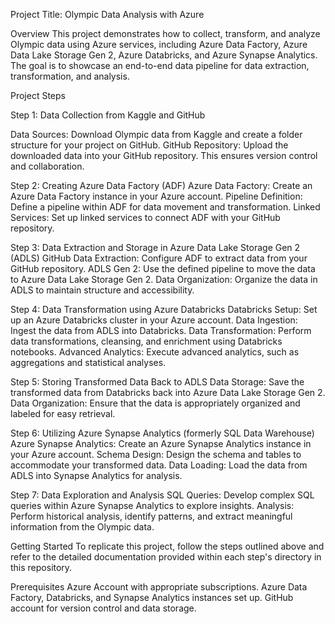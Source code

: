Project Title: Olympic Data Analysis with Azure

Overview
This project demonstrates how to collect, transform, and analyze Olympic data using Azure services, including Azure Data Factory, Azure Data Lake Storage Gen 2, Azure Databricks, and Azure Synapse Analytics. The goal is to showcase an end-to-end data pipeline for data extraction, transformation, and analysis.

Project Steps

Step 1: Data Collection from Kaggle and GitHub

Data Sources: Download Olympic data from Kaggle and create a folder structure for your project on GitHub. GitHub Repository: Upload the downloaded data into your GitHub repository. This ensures version control and collaboration.

Step 2: Creating Azure Data Factory (ADF)
Azure Data Factory: Create an Azure Data Factory instance in your Azure account. Pipeline Definition: Define a pipeline within ADF for data movement and transformation. Linked Services: Set up linked services to connect ADF with your GitHub repository.

Step 3: Data Extraction and Storage in Azure Data Lake Storage Gen 2 (ADLS)
GitHub Data Extraction: Configure ADF to extract data from your GitHub repository. ADLS Gen 2: Use the defined pipeline to move the data to Azure Data Lake Storage Gen 2. Data Organization: Organize the data in ADLS to maintain structure and accessibility.

Step 4: Data Transformation using Azure Databricks
Databricks Setup: Set up an Azure Databricks cluster in your Azure account. Data Ingestion: Ingest the data from ADLS into Databricks. Data Transformation: Perform data transformations, cleansing, and enrichment using Databricks notebooks. Advanced Analytics: Execute advanced analytics, such as aggregations and statistical analyses.

Step 5: Storing Transformed Data Back to ADLS
Data Storage: Save the transformed data from Databricks back into Azure Data Lake Storage Gen 2. Data Organization: Ensure that the data is appropriately organized and labeled for easy retrieval.

Step 6: Utilizing Azure Synapse Analytics (formerly SQL Data Warehouse)
Azure Synapse Analytics: Create an Azure Synapse Analytics instance in your Azure account. Schema Design: Design the schema and tables to accommodate your transformed data. Data Loading: Load the data from ADLS into Synapse Analytics for analysis.

Step 7: Data Exploration and Analysis
SQL Queries: Develop complex SQL queries within Azure Synapse Analytics to explore insights. Analysis: Perform historical analysis, identify patterns, and extract meaningful information from the Olympic data.

Getting Started
To replicate this project, follow the steps outlined above and refer to the detailed documentation provided within each step's directory in this repository.

Prerequisites
Azure Account with appropriate subscriptions.
Azure Data Factory, Databricks, and Synapse Analytics instances set up.
GitHub account for version control and data storage.
